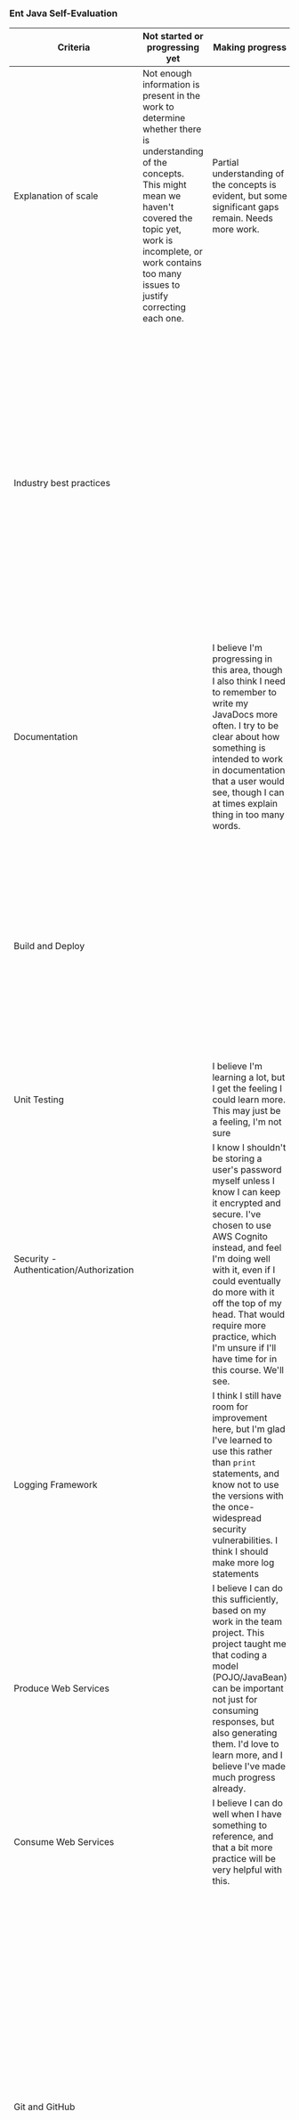 ### Ent Java Self-Evaluation



| Criteria                                    | Not started or progressing yet                                                                                                                                                                                                                    | Making progress                                                                                                                                                                                                                                                                                                                                          | Meets expectations                                                                                                                                                                                                                                                                                                                                                                                                                                                                                                                                     | Exemplary                                                                                                                                   |
|---------------------------------------------|---------------------------------------------------------------------------------------------------------------------------------------------------------------------------------------------------------------------------------------------------|----------------------------------------------------------------------------------------------------------------------------------------------------------------------------------------------------------------------------------------------------------------------------------------------------------------------------------------------------------|--------------------------------------------------------------------------------------------------------------------------------------------------------------------------------------------------------------------------------------------------------------------------------------------------------------------------------------------------------------------------------------------------------------------------------------------------------------------------------------------------------------------------------------------------------|---------------------------------------------------------------------------------------------------------------------------------------------|
| Explanation of scale                        | Not enough information is present in the work to determine whether there is understanding of the concepts. This might mean we haven't covered the topic yet, work is incomplete, or work contains too many issues to justify correcting each one. | Partial understanding of the concepts is evident, but some significant gaps remain. Needs more work.                                                                                                                                                                                                                                                     | Understanding of the concepts is evident through correct work, and clear documentation. Some revision or expansion might be needed, but no significant gaps or errors are present.                                                                                                                                                                                                                                                                                                                                                                     | Work meets or exeeds the expectations. A high level of proficiency with the concepts is evident. Work could be used as a classroom example. |
| Industry best practices                     |                                                                                                                                                                                                                                                   |                                                                                                                                                                                                                                                                                                                                                          | I often consider whether something I'm doing is or isn't taking a shortcut. While I likely have a backlog of repeat code to make into a single instance, I currently try not to repeat myself when I know how to avoid it. I try to use packages and other files appropriately, in order to separate my code into relevant parts. This includes keeping my Model, View, and Controller separate.                                                                                                                                                       |                                                                                                                                             |
| Documentation                               |                                                                                                                                                                                                                                                   | I believe I'm progressing in this area, though I also think I need to remember to write my JavaDocs more often. I try to be clear about how something is intended to work in documentation that a user would see, though I can at times explain thing in too many words.                                                                                 |                                                                                                                                                                                                                                                                                                                                                                                                                                                                                                                                                        |                                                                                                                                             |
| Build and Deploy                            |                                                                                                                                                                                                                                                   |                                                                                                                                                                                                                                                                                                                                                          | Outside of setting a template for this, I'm doing well here! Using Maven, I can manage dependencies, set a project to run `clean` and `install`, and then have it build and deploy. I've also tweaked settings such as not opening a new browser tab evey time I make changes                                                                                                                                                                                                                                                                          |
| Unit Testing                                |                                                                                                                                                                                                                                                   | I believe I'm learning a lot, but I get the feeling I could learn more. This may just be a feeling, I'm not sure                                                                                                                                                                                                                                         |                                                                                                                                                                                                                                                                                                                                                                                                                                                                                                                                                        |                                                                                                                                             |
| Security - Authentication/Authorization     |                                                                                                                                                                                                                                                   | I know I shouldn't be storing a user's password myself unless I know I can keep it encrypted and secure. I've chosen to use AWS Cognito instead, and feel I'm doing well with it, even if I could eventually do more with it off the top of my head. That would require more practice, which I'm unsure if I'll have time for in this course. We'll see. |                                                                                                                                                                                                                                                                                                                                                                                                                                                                                                                                                        |                                                                                                                                             |
| Logging Framework                           |                                                                                                                                                                                                                                                   | I think I still have room for improvement here, but I'm glad I've learned to use this rather than `print` statements, and know not to use the versions with the once-widespread security vulnerabilities. I think I should make more log statements                                                                                                      |                                                                                                                                                                                                                                                                                                                                                                                                                                                                                                                                                        |                                                                                                                                             |
| Produce Web Services                        |                                                                                                                                                                                                                                                   | I believe I can do this sufficiently, based on my work in the team project. This project taught me that coding a model (POJO/JavaBean) can be important not just for consuming responses, but also generating them. I'd love to learn more, and I believe I've made much progress already.                                                               |                                                                                                                                                                                                                                                                                                                                                                                                                                                                                                                                                        |                                                                                                                                             |
| Consume Web Services                        |                                                                                                                                                                                                                                                   | I believe I can do well when I have something to reference, and that a bit more practice will be very helpful with this.                                                                                                                                                                                                                                 |                                                                                                                                                                                                                                                                                                                                                                                                                                                                                                                                                        |                                                                                                                                             |
| Git and GitHub                              |                                                                                                                                                                                                                                                   |                                                                                                                                                                                                                                                                                                                                                          | I believe I'm using Git and GitHub effectively. My commits most often aren't too big, though they could be a bit smaller. I believe I have an improving understanding of when to use branches, as has been exerised in the team project. I've also worked with a team, and believe I've done well in doing so. I've been keeping my `.gitignore` file up-to-date. I'd love to learn `rebase` better, and updating a branch's upstream. I've also `reset` before. I'd argue I have much of the fundamentals down, and maybe more.                       |                                                                                                                                             |
| Asynchronous messaging                      | Not yet started                                                                                                                                                                                                                                   |                                                                                                                                                                                                                                                                                                                                                          |                                                                                                                                                                                                                                                                                                                                                                                                                                                                                                                                                        |                                                                                                                                             |
| Object relational mapping - JPA/Hibernate   |                                                                                                                                                                                                                                                   | I've definitely had improvement in this area. I'd also like to annotate my classes better, adding in more of certain data restrictions such as character length, or when an object should be un-nullable                                                                                                                                                 |                                                                                                                                                                                                                                                                                                                                                                                                                                                                                                                                                        |                                                                                                                                             |
| Patterns such as Data Access Objects (DAO)  |                                                                                                                                                                                                                                                   |                                                                                                                                                                                                                                                                                                                                                          | I believe that my experience with DAOs that work with multiple types of sources (databases, web services, libraries that access external data such as the Java Discord API), generic classes, and MVC. I've gotten a much better understanding of how patterns can be effective thanks to Object Oriented Programming.                                                                                                                                                                                                                                 |                                                                                                                                             |
| Debug and troubleshoot independently        |                                                                                                                                                                                                                                                   |                                                                                                                                                                                                                                                                                                                                                          | While I struggled with this at the start of the course, I've been taught to make use of logging and the debugger, and some difficult bugs I've run into had me using both effectively. I think part of why I've struggled with this is that I've gotten my code nearly correct very early many times in the past. That hasn't been the case as often with Java. Even when I can't find the problem in my projects, I'm often good at finding enough clues to have an idea of what the problem is.                                                      |                                                                                                                                             |
| Learning process reflection and improvement |                                                                                                                                                                                                                                                   |                                                                                                                                                                                                                                                                                                                                                          | While at first my learning was ineffective, and my work having a slow output of submissions (partly as a result of my ineffective learning, and partly due to other factors), I'm confident I've progressed more in those areas than any other area. I'm sure I have even more room for improvement, but I can't think of any current major deficiencies in this area.                                                                                                                                                                                 |                                                                                                                                             |
| Collaboration/Teamwork                      |                                                                                                                                                                                                                                                   | I've put a lot of effort into finding next steps and potential solutions or the team to work on. I'm also happy to give direction when I know someone is available and capable to do the work. I've also taken much initiative with the team project, though it was perhaps too much, I'm not sure.                                                      |                                                                                                                                                                                                                                                                                                                                                                                                                                                                                                                                                        |                                                                                                                                             |
| Feedback - giving and receiving             |                                                                                                                                                                                                                                                   |                                                                                                                                                                                                                                                                                                                                                          | I make an effort to provide praise and constructive criticism, as shown by my feedback on professional development activities and peer review 1. I try and be thoughtful of what I say, and also not to repeat what others have said when I can find something else to say. And even though I had a hard time accepting the following feedback at first, I responded to being told I was taking learning shortcuts by taking more time to consume the material, and not try to be so independent that my learning's and work's effectiveness were less |                                                                                                                                             |
| Other? Is anything missing?                 |                                                                                                                                                                                                                                                   | It's possible my expectations for myself in these areas are too high, or maybe even some too low. I'm not completely sure how to judge these factors, or what to compare them to. I hope that more experience through the rest of the semester will help with this.                                                                                      | **From near-end of the Team Project:** This is only a relative comparison, but I felt I understood much of the project work that my teammates didn't understand as well. I also tried to help them understand. Maybe that's a sign that I know more than I think I do, relative to others that are at this point in the program.                                                                                                                                                                                                                       |                                                                                                                                             |
